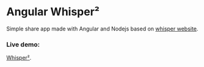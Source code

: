 # Angular Whisper²

Simple share app made with Angular and Nodejs based on [whisper website](http://whisper.sh/).

### Live demo:
[Whisper²](https://vast-inlet-55434.herokuapp.com/).